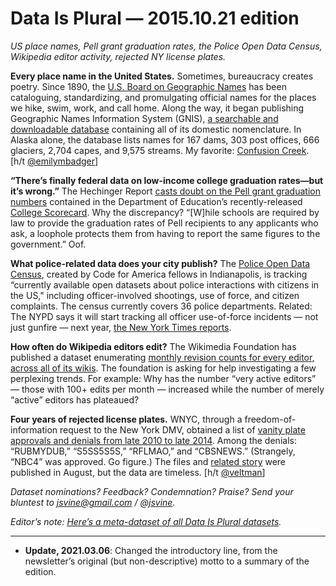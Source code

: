 Data Is Plural — 2015.10.21 edition
===================================

*US place names, Pell grant graduation rates, the Police Open Data Census, Wikipedia editor activity, rejected NY license plates.*


__Every place name in the United States.__ Sometimes, bureaucracy creates poetry. Since 1890, the [U.S. Board on Geographic Names](http://geonames.usgs.gov/index.html) has been cataloguing, standardizing, and promulgating official names for the places we hike, swim, work, and call home. Along the way, it began publishing Geographic Names Information System (GNIS), [a searchable and downloadable database](http://geonames.usgs.gov/domestic/index.html) containing all of its domestic nomenclature. In Alaska alone, the database lists names for 167 dams, 303 post offices, 666 glaciers, 2,704 capes, and 9,575 streams. My favorite: [Confusion Creek](https://www.google.com/maps/place/Confusion+Creek,+Alaska/@68.4510925,-152.0233116,15.94z/data=!4m2!3m1!1s0x50d80cfac6a29911:0xc46bfa2a83d54866). [h/t [@emilymbadger](https://twitter.com/emilymbadger/status/653982851386310656)]


__“There’s finally federal data on low-income college graduation rates—but it’s wrong.”__ The Hechinger Report [casts doubt on the Pell grant graduation numbers](http://hechingerreport.org/theres-finally-federal-data-on-low-income-college-graduation-rates-but-its-wrong/) contained in the Department of Education’s recently-released [College Scorecard](https://collegescorecard.ed.gov/data/). Why the discrepancy? “[W]hile schools are required by law to provide the graduation rates of Pell recipients to any applicants who ask, a loophole protects them from having to report the same figures to the government.” Oof.


__What police-related data does your city publish?__ The [Police Open Data Census](https://codeforamerica.github.io/PoliceOpenDataCensus/), created by Code for America fellows in Indianapolis, is tracking “currently available open datasets about police interactions with citizens in the US," including officer-involved shootings, use of force, and citizen complaints. The census currently covers 36 police departments. Related: The NYPD says it will start tracking all officer use-of-force incidents — not just gunfire — next year, [the New York Times reports](http://www.nytimes.com/2015/10/01/nyregion/new-york-police-will-document-virtually-all-instances-of-force.html).


__How often do Wikipedia editors edit?__ The Wikimedia Foundation has published a dataset enumerating [monthly revision counts for every editor, across all of its wikis](https://blog.wikimedia.org/2015/09/25/wikipedia-editor-numbers/). The foundation is asking for help investigating a few perplexing trends. For example: Why has the number “very active editors” — those with 100+ edits per month — increased while the number of merely “active” editors has plateaued?


__Four years of rejected license plates.__ WNYC, through a freedom-of-information request to the New York DMV, obtained a list of [vanity plate approvals and denials from late 2010 to late 2014](https://github.com/datanews/license-plates). Among the denials: “RUBMYDUB,” “S5SS5S5S,” “RFLMAO,” and “CBSNEWS.” (Strangely, “NBC4” was approved. Go figure.) The files and [related story](http://www.wnyc.org/story/new-yorkers-vanity-license-plates/) were published in August, but the data are timeless. [h/t [@veltman](https://twitter.com/veltman/status/628972777882652672)]


*Dataset nominations? Feedback? Condemnation? Praise? Send your bluntest to <jsvine@gmail.com> / [@jsvine](https://twitter.com/jsvine).*


*Editor’s note: [Here’s a meta-dataset of all Data Is Plural datasets](https://docs.google.com/spreadsheets/d/1wZhPLMCHKJvwOkP4juclhjFgqIY8fQFMemwKL2c64vk/edit#gid=0).*

---

- __Update, 2021.03.06__: Changed the introductory line, from the newsletter’s original (but non-descriptive) motto to a summary of the edition.
